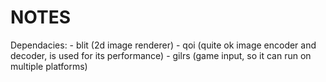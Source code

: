 # NOTES

Dependacies:
    - blit (2d image renderer)
    - qoi (quite ok image encoder and decoder, is used for its performance)
    - gilrs (game input, so it can run on multiple platforms)
